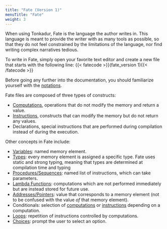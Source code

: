 ```yaml
---
title: "Fate (Version 1)"
menuTitle: "Fate"
weight: 3
---
```


When using Tonkadur, Fate is the language the author writes in. This language is
meant to provide the writer with as many tools as possible, so that they do not
feel constrained by the limitations of the language, nor find writing complex
narratives tedious.

To write in Fate, simply open your favorite text editor and create a new file
that starts with the following line:
{{< fatecode >}}(fate_version 1){{< /fatecode >}}

Before going any further into the documentation, you should familiarize yourself
with the [notations](/fate_v1/notations/).

Fate files are composed of three types of constructs:
* [Computations](/fate_v1/computations/), operations that do not modify the
  memory and return a value.
* [Instructions](/fate_v1/instructions/), constructs that can modify the memory
  but do not return any values.
* Declarations, special instructions that are
  performed during compilation instead of during the execution.

Other concepts in Fate include:
* [Variables](/fate_v1/declarations/variables/): named memory element.
* [Types](/fate_v1/declarations/types/): every memory element is assigned a
  specific type. Fate uses static and strong typing, meaning that types are
  determined at compilation time and typing
* [Procedures/Sequences](/fate_v1/declarations/sequences/): named list of
  instructions, which can take parameters.
* [Lambda Functions](/fate_v1/computations/lambda_functions/): computations
  which are not performed immediately but are instead stored for future use.
* [Addresses/Pointers](/fate_v1/computations/addresses/): value that
  corresponds to a memory element (not to be confused with the value *of* that
  memory element).
* Conditionals: selection of
  [computations](/fate_v1/computations/conditionals/) or
  [instructions](/fate_v1/instructions/conditionals/) depending on a
  computation.
* [Loops](/fate_v1/instructions/loops/): repetition of instructions controlled
  by computations.
* [Choices](/fate_v1/instructions/player_choices/): prompt the user to select an
  option.
